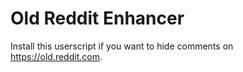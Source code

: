 # Old Reddit Enhancer
Install this userscript if you want to hide comments on https://old.reddit.com.
